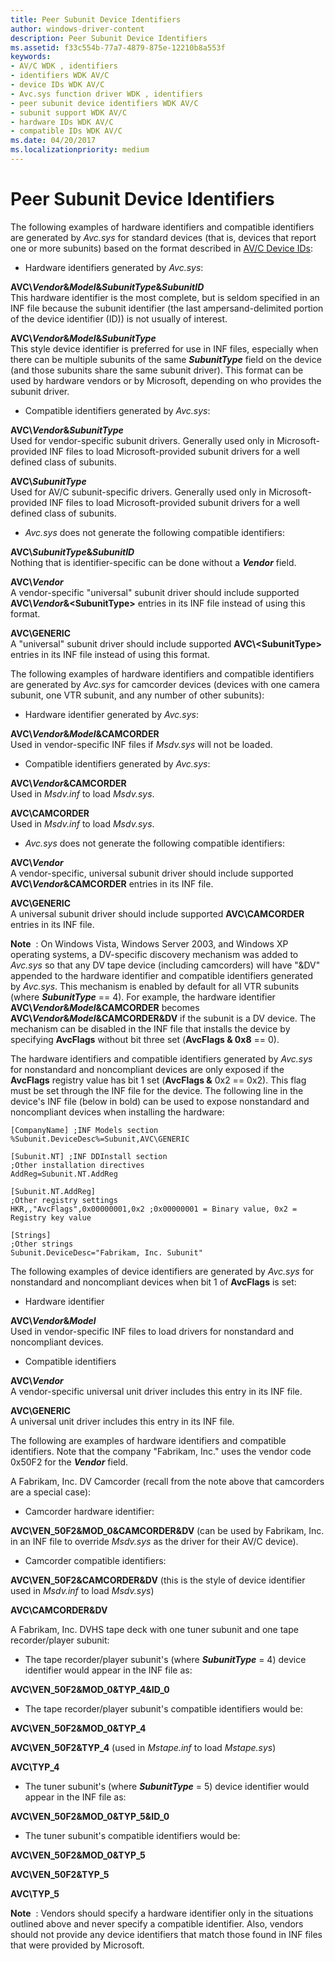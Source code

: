 ```yaml
---
title: Peer Subunit Device Identifiers
author: windows-driver-content
description: Peer Subunit Device Identifiers
ms.assetid: f33c554b-77a7-4879-875e-12210b8a553f
keywords:
- AV/C WDK , identifiers
- identifiers WDK AV/C
- device IDs WDK AV/C
- Avc.sys function driver WDK , identifiers
- peer subunit device identifiers WDK AV/C
- subunit support WDK AV/C
- hardware IDs WDK AV/C
- compatible IDs WDK AV/C
ms.date: 04/20/2017
ms.localizationpriority: medium
---
```


# Peer Subunit Device Identifiers


The following examples of hardware identifiers and compatible identifiers are generated by *Avc.sys* for standard devices (that is, devices that report one or more subunits) based on the format described in [AV/C Device IDs](av-c-device-identifiers.md):

-   Hardware identifiers generated by *Avc.sys*:

<a href="" id="avc-vendor-model-subunittype-subunitid"></a>**AVC\\*Vendor*&*Model*&*SubunitType*&*SubunitID***  
This hardware identifier is the most complete, but is seldom specified in an INF file because the subunit identifier (the last ampersand-delimited portion of the device identifier (ID)) is not usually of interest.

<a href="" id="avc-vendor-model-subunittype"></a>**AVC\\*Vendor*&*Model*&*SubunitType***  
This style device identifier is preferred for use in INF files, especially when there can be multiple subunits of the same ***SubunitType*** field on the device (and those subunits share the same subunit driver). This format can be used by hardware vendors or by Microsoft, depending on who provides the subunit driver.

-   Compatible identifiers generated by *Avc.sys*:

<a href="" id="avc-vendor-subunittype"></a>**AVC\\*Vendor*&*SubunitType***  
Used for vendor-specific subunit drivers. Generally used only in Microsoft-provided INF files to load Microsoft-provided subunit drivers for a well defined class of subunits.

<a href="" id="avc-subunittype"></a>**AVC\\*SubunitType***  
Used for AV/C subunit-specific drivers. Generally used only in Microsoft-provided INF files to load Microsoft-provided subunit drivers for a well defined class of subunits.

-   *Avc.sys* does not generate the following compatible identifiers:

<a href="" id="avc-subunittype-subunitid"></a>**AVC\\*SubunitType*&*SubunitID***  
Nothing that is identifier-specific can be done without a ***Vendor*** field.

<a href="" id="avc-vendor"></a>**AVC\\*Vendor***  
A vendor-specific "universal" subunit driver should include supported **AVC\\*Vendor*&&lt;SubunitType&gt;** entries in its INF file instead of using this format.

<a href="" id="avc-generic"></a>**AVC\\GENERIC**  
A "universal" subunit driver should include supported **AVC\\&lt;SubunitType&gt;** entries in its INF file instead of using this format.

The following examples of hardware identifiers and compatible identifiers are generated by *Avc.sys* for camcorder devices (devices with one camera subunit, one VTR subunit, and any number of other subunits):

-   Hardware identifier generated by *Avc.sys*:

<a href="" id="avc-vendor-model-camcorder"></a>**AVC\\*Vendor*&*Model*&CAMCORDER**  
Used in vendor-specific INF files if *Msdv.sys* will not be loaded.

-   Compatible identifiers generated by *Avc.sys*:

<a href="" id="avc-vendor-camcorder"></a>**AVC\\*Vendor*&CAMCORDER**  
Used in *Msdv.inf* to load *Msdv.sys*.

<a href="" id="avc-camcorder"></a>**AVC\\CAMCORDER**  
Used in *Msdv.inf* to load *Msdv.sys*.

-   *Avc.sys* does not generate the following compatible identifiers:

<a href="" id="avc-vendor"></a>**AVC\\*Vendor***  
A vendor-specific, universal subunit driver should include supported **AVC\\*Vendor*&CAMCORDER** entries in its INF file.

<a href="" id="avc-generic"></a>**AVC\\GENERIC**  
A universal subunit driver should include supported **AVC\\CAMCORDER** entries in its INF file.

**Note**  : On Windows Vista, Windows Server 2003, and Windows XP operating systems, a DV-specific discovery mechanism was added to *Avc.sys* so that any DV tape device (including camcorders) will have "&DV" appended to the hardware identifier and compatible identifiers generated by *Avc.sys*. This mechanism is enabled by default for all VTR subunits (where ***SubunitType*** == 4). For example, the hardware identifier **AVC\\*Vendor*&*Model*&CAMCORDER** becomes **AVC\\*Vendor*&*Model*&CAMCORDER&DV** if the subunit is a DV device. The mechanism can be disabled in the INF file that installs the device by specifying **AvcFlags** without bit three set (**AvcFlags & 0x8** == 0).

 

The hardware identifiers and compatible identifiers generated by *Avc.sys* for nonstandard and noncompliant devices are only exposed if the **AvcFlags** registry value has bit 1 set (**AvcFlags &** 0x2 == 0x2). This flag must be set through the INF file for the device. The following line in the device's INF file (below in bold) can be used to expose nonstandard and noncompliant devices when installing the hardware:

```INF
[CompanyName] ;INF Models section
%Subunit.DeviceDesc%=Subunit,AVC\GENERIC

[Subunit.NT] ;INF DDInstall section
;Other installation directives
AddReg=Subunit.NT.AddReg

[Subunit.NT.AddReg]
;Other registry settings
HKR,,"AvcFlags",0x00000001,0x2 ;0x00000001 = Binary value, 0x2 = Registry key value

[Strings]
;Other strings
Subunit.DeviceDesc="Fabrikam, Inc. Subunit"
```

The following examples of device identifiers are generated by *Avc.sys* for nonstandard and noncompliant devices when bit 1 of **AvcFlags** is set:

-   Hardware identifier

<a href="" id="avc-vendor-model"></a>**AVC\\*Vendor*&*Model***  
Used in vendor-specific INF files to load drivers for nonstandard and noncompliant devices.

-   Compatible identifiers

<a href="" id="avc-vendor"></a>**AVC\\*Vendor***  
A vendor-specific universal unit driver includes this entry in its INF file.

<a href="" id="avc-generic"></a>**AVC\\GENERIC**  
A universal unit driver includes this entry in its INF file.

The following are examples of hardware identifiers and compatible identifiers. Note that the company "Fabrikam, Inc." uses the vendor code 0x50F2 for the ***Vendor*** field.

A Fabrikam, Inc. DV Camcorder (recall from the note above that camcorders are a special case):

-   Camcorder hardware identifier:

<a href="" id="avc-ven-50f2-mod-0-camcorder-dv--can-be-used-by-fabrikam--inc--in-an-inf-file-to-override-msdv-sys-as-the-driver-for-their-av-c-device--"></a>**AVC\\VEN\_50F2&MOD\_0&CAMCORDER&DV** (can be used by Fabrikam, Inc. in an INF file to override *Msdv.sys* as the driver for their AV/C device).  

-   Camcorder compatible identifiers:

<a href="" id="avc-ven-50f2-camcorder-dv--this-is-the-style-of-device-identifier-used-in-msdv-inf-to-load-msdv-sys-"></a>**AVC\\VEN\_50F2&CAMCORDER&DV** (this is the style of device identifier used in *Msdv.inf* to load *Msdv.sys*)  

<a href="" id="avc-camcorder-dv"></a>**AVC\\CAMCORDER&DV**  

A Fabrikam, Inc. DVHS tape deck with one tuner subunit and one tape recorder/player subunit:

-   The tape recorder/player subunit's (where ***SubunitType*** = 4) device identifier would appear in the INF file as:

<a href="" id="avc-ven-50f2-mod-0-typ-4-id-0"></a>**AVC\\VEN\_50F2&MOD\_0&TYP\_4&ID\_0**  

-   The tape recorder/player subunit's compatible identifiers would be:

<a href="" id="avc-ven-50f2-mod-0-typ-4"></a>**AVC\\VEN\_50F2&MOD\_0&TYP\_4**  

<a href="" id="avc-ven-50f2-typ-4--used-in-mstape-inf-to-load-mstape-sys-"></a>**AVC\\VEN\_50F2&TYP\_4** (used in *Mstape.inf* to load *Mstape.sys*)  

<a href="" id="avc-typ-4"></a>**AVC\\TYP\_4**  

-   The tuner subunit's (where ***SubunitType*** = 5) device identifier would appear in the INF file as:

<a href="" id="avc-ven-50f2-mod-0-typ-5-id-0"></a>**AVC\\VEN\_50F2&MOD\_0&TYP\_5&ID\_0**  

-   The tuner subunit's compatible identifiers would be:

<a href="" id="avc-ven-50f2-mod-0-typ-5"></a>**AVC\\VEN\_50F2&MOD\_0&TYP\_5**  

<a href="" id="avc-ven-50f2-typ-5"></a>**AVC\\VEN\_50F2&TYP\_5**  

<a href="" id="avc-typ-5"></a>**AVC\\TYP\_5**  

**Note**  : Vendors should specify a hardware identifier only in the situations outlined above and never specify a compatible identifier. Also, vendors should not provide any device identifiers that match those found in INF files that were provided by Microsoft.

 

 

 




